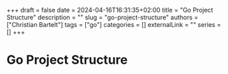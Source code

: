 +++ 
draft = false
date = 2024-04-16T16:31:35+02:00
title = "Go Project Structure"
description = ""
slug = "go-project-structure"
authors = ["Christian Bartelt"]
tags = ["go"]
categories = []
externalLink = ""
series = []
+++


# Go Project Structure 
